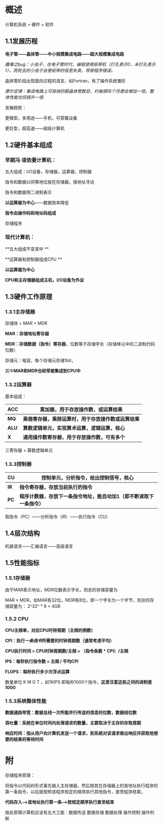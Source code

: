 # 概述

计算机系统 = 硬件 + 软件

## 1.1发展历程

**电子管——晶体管——中小规模集成电路——超大规模集成电路**

*趣事之bug：小虫子，在电子管时代，编程使用纸带机（打孔表示0，未打孔表示1），而死去的小虫子会使纸带的信息失真，导致程序错误。*

晶体管阶段出现面向过程的语言，如Fortran，有了操作系统雏形

*摩尔定律：集成电路上可容纳的额晶体管数目，约每隔18个月便会增加一倍，整体性能也将提升一倍*

发展趋势：

更微型，多用途——手机，可穿戴设备

更巨型，超高速——超级计算机

## 1.2硬件基本组成

### 早期冯·诺依曼计算机：

五大组成：I/O设备，存储器，运算器，控制器

指令和数据以同等地位放在存储器，按地址寻访

指令和数据用二进制表示

**以运算器为中心**——数据效率降低

**指令由操作码和地址码组成**

存储程序

### **现代计算机：**

**五大组成不变其中 **

**运算器和控制器组成CPU **

**以运算器为中心**

**CPU和主存储器组成主机，I/O设备为外设**

## 1.3硬件工作原理

### 1.3.1主存储器

存储体 + MAR + MDR

**MAR：存储地址寄存器**

**MDR：存储数据（指令）寄存器**，位数等于存储字长（存储单元中的二进制代码位数）

存储元：电容，每个存储元存储1bit，

其中**MAR和MDR也经常被集成到CPU中**

### 1.3.2运算器

基本组成：

| ACC     | 累加器，用于存放操作数，或运算结果                   |
| ------- | ---------------------------------------------------- |
| **MQ**  | **乘商寄存器，乘除运算时，用于存放操作数或运算结果** |
| **ALU** | **算数逻辑单元，实现算术运算，逻辑运算，核心**       |
| **X**   | **通用操作数寄存器，用于存放操作数，可有多个**       |

三寄存器 + 算数逻辑单元

### 1.3.3控制器

| CU     | **控制单元，分析指令，给出控制信号，核心**                   |
| ------ | ------------------------------------------------------------ |
| **IR** | **指令寄存器，存放当前执行的指令**                           |
| **PC** | **程序计数器，存放下一条指令地址，能自动加1（即不断读取下一条指令）** |

取指令（PC）——分析指令（IR）——执行指令（CU）

## 1.4层次结构

机器语言——汇编语言——高级语言

## 1.5性能指标

### 1.5.1存储器

由于MAR表示地址，MDR位数表示字长，则总的存储容量为

MAR * MDR，如MAR有32位，MDR有8位，即一个字长为一个字节，则总的存储容量为： 2^32^ * 8 = 4GB

### 1.5.2 CPU

**CPU主频率，对应CPU时钟周期（主频的倒数）**

**CPI：执行*一条指令*所需要的时钟周期数（通常考虑平均）**

**CPU执行时间 = CPU时钟周期数/主频 = （指令条数 * CPI）/主频**

**IPS：每秒执行指令数 = 主频 / 平均CPI**

**FLOPS：每秒执行多少次浮点运算**

数量单位 K M G T ，如1KIPS 即每秒1000个指令，**这里注意这些之间的进制是1000**

### 1.5.3系统整体性能

**数据通路带宽：数据总线一次所能并行传送的信息的位数，数据线位数**

**吞吐量：系统在单位时间内处理请求的数量，主要取决于主存的存取周期**

**响应时间：指从用户向计算机发送一个请求，到系统对该请求做出响应并获取他想要的结果的等待时间**

# 附

存储程序原理：

将指令以代码的形式事先输入主存储器，然后按其在存储器上的首地址执行程序的第一条指令，以后就按照该程序规定的顺序执行其他指令，直至程序结束。

**代码存入—>首地址执行第一条—>按规定顺序执行直至结束**

按此原理计算机应该有五大工能：数据传送  数据存储  数据处理  操作控制  操作判断